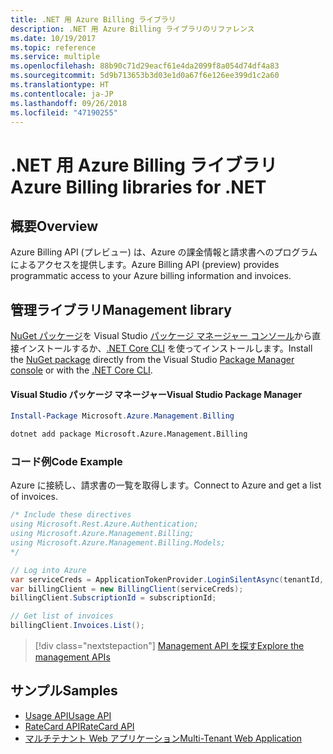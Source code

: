 ```yaml
---
title: .NET 用 Azure Billing ライブラリ
description: .NET 用 Azure Billing ライブラリのリファレンス
ms.date: 10/19/2017
ms.topic: reference
ms.service: multiple
ms.openlocfilehash: 88b90c71d29eacf61e4da2099f8a054d74df4a83
ms.sourcegitcommit: 5d9b713653b3d03e1d0a67f6e126ee399d1c2a60
ms.translationtype: HT
ms.contentlocale: ja-JP
ms.lasthandoff: 09/26/2018
ms.locfileid: "47190255"
---
```

# <a name="azure-billing-libraries-for-net"></a><span data-ttu-id="38c8d-103">.NET 用 Azure Billing ライブラリ</span><span class="sxs-lookup"><span data-stu-id="38c8d-103">Azure Billing libraries for .NET</span></span>

## <a name="overview"></a><span data-ttu-id="38c8d-104">概要</span><span class="sxs-lookup"><span data-stu-id="38c8d-104">Overview</span></span>

<span data-ttu-id="38c8d-105">Azure Billing API (プレビュー) は、Azure の課金情報と請求書へのプログラムによるアクセスを提供します。</span><span class="sxs-lookup"><span data-stu-id="38c8d-105">Azure Billing API (preview) provides programmatic access to your Azure billing information and invoices.</span></span>

## <a name="management-library"></a><span data-ttu-id="38c8d-106">管理ライブラリ</span><span class="sxs-lookup"><span data-stu-id="38c8d-106">Management library</span></span>

<span data-ttu-id="38c8d-107">[NuGet パッケージ](https://www.nuget.org/packages/Microsoft.Azure.Management.Billing)を Visual Studio [パッケージ マネージャー コンソール][PackageManager]から直接インストールするか、[.NET Core CLI][DotNetCLI] を使ってインストールします。</span><span class="sxs-lookup"><span data-stu-id="38c8d-107">Install the [NuGet package](https://www.nuget.org/packages/Microsoft.Azure.Management.Billing) directly from the Visual Studio [Package Manager console][PackageManager] or with the [.NET Core CLI][DotNetCLI].</span></span>

#### <a name="visual-studio-package-manager"></a><span data-ttu-id="38c8d-108">Visual Studio パッケージ マネージャー</span><span class="sxs-lookup"><span data-stu-id="38c8d-108">Visual Studio Package Manager</span></span>

```powershell
Install-Package Microsoft.Azure.Management.Billing
```

```bash
dotnet add package Microsoft.Azure.Management.Billing
```

### <a name="code-example"></a><span data-ttu-id="38c8d-109">コード例</span><span class="sxs-lookup"><span data-stu-id="38c8d-109">Code Example</span></span>

<span data-ttu-id="38c8d-110">Azure に接続し、請求書の一覧を取得します。</span><span class="sxs-lookup"><span data-stu-id="38c8d-110">Connect to Azure and get a list of invoices.</span></span>

```csharp
/* Include these directives
using Microsoft.Rest.Azure.Authentication;
using Microsoft.Azure.Management.Billing;
using Microsoft.Azure.Management.Billing.Models;
*/

// Log into Azure
var serviceCreds = ApplicationTokenProvider.LoginSilentAsync(tenantId, clientId, secret);
var billingClient = new BillingClient(serviceCreds);
billingClient.SubscriptionId = subscriptionId;

// Get list of invoices
billingClient.Invoices.List();
```

> [!div class="nextstepaction"]
> [<span data-ttu-id="38c8d-111">Management API を探す</span><span class="sxs-lookup"><span data-stu-id="38c8d-111">Explore the management APIs</span></span>](/dotnet/api/overview/azure/billing/management)

## <a name="samples"></a><span data-ttu-id="38c8d-112">サンプル</span><span class="sxs-lookup"><span data-stu-id="38c8d-112">Samples</span></span>

* [<span data-ttu-id="38c8d-113">Usage API</span><span class="sxs-lookup"><span data-stu-id="38c8d-113">Usage API</span></span>](https://github.com/Azure-Samples/billing-dotnet-usage-api)
* [<span data-ttu-id="38c8d-114">RateCard API</span><span class="sxs-lookup"><span data-stu-id="38c8d-114">RateCard API</span></span>](https://github.com/Azure-Samples/billing-dotnet-ratecard-api)
* [<span data-ttu-id="38c8d-115">マルチテナント Web アプリケーション</span><span class="sxs-lookup"><span data-stu-id="38c8d-115">Multi-Tenant Web Application</span></span>](https://github.com/Azure-Samples/billing-dotnet-webapp-multitenant)

[PackageManager]: https://docs.microsoft.com/nuget/tools/package-manager-console
[DotNetCLI]: https://docs.microsoft.com/dotnet/core/tools/dotnet-add-package
